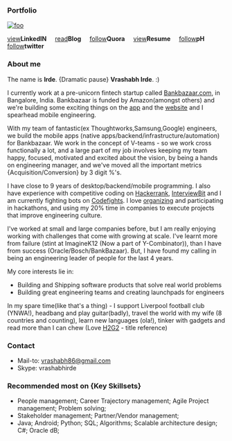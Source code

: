 
### Portfolio
[![foo](http://stackexchange.com/users/flair/1085543.png)](https://www.stackoverflow.com/story/slartibartfast)   


[view](https://goo.gl/idUZBi)<b>LinkedIN</b> &nbsp;&nbsp;&nbsp; [read](https://goo.gl/59s9aL)<b>Blog</b>  &nbsp;&nbsp;&nbsp;  [follow](https://goo.gl/elppwt)<b>Quora</b>  &nbsp;&nbsp;&nbsp;   [view](https://drive.google.com/file/d/0BzQVNQrJ_A3xZnVSamxGaldjYnc/view?usp=sharing)<b>Resume</b>  &nbsp;&nbsp;&nbsp;     [follow](https://www.producthunt.com/@vrashabh)<b>pH</b>&nbsp;&nbsp;&nbsp;
    [follow](https://twitter.com/vrashabh)<b>twitter</b>

### About me
The name is <b>Irde</b>. {Dramatic pause} <b>Vrashabh Irde</b>. :) 

I currently work at a pre-unicorn fintech startup called [Bankbazaar.com](https://en.wikipedia.org/wiki/BankBazaar), in Bangalore, India. Bankbazaar is funded by Amazon(amongst others) and we're building some exciting things on the [app](https://play.google.com/store/apps/details?id=com.bankbazaar.app&hl=en) and the [website](https://www.bankbazaar.com/) and I spearhead mobile engineering. 

With my team of fantastic(ex Thoughtworks,Samsung,Google) engineers, we build the mobile apps (native apps/backend/infrastructure/automation) for Bankbazaar. We work in the concept of V-teams - so we work cross functionally a lot, and a large part of my job involves keeping my team happy, focused, motivated and excited about the vision, by being a hands on engineering manager, and we've moved all the important metrics {Acquisition/Conversion} by 3 digit %'s.

I have close to 9 years of desktop/backend/mobile programming. I also have experience with competitive coding on [Hackerrank](https://www.hackerrank.com/slartibartfast), [InterviewBit](https://www.interviewbit.com/) and I am currently fighting bots on [Codefights](https://codefights.com/profile/slartibartfast). I love [organizing](https://blog.bankbazaar.com/hack-fun/) and participating in hackathons, and using my 20% time in companies to execute projects that improve engineering culture. 

I've worked at small and large companies before, but I am really enjoying working with challenges that come with growing at scale. I've learnt more from failure (stint at ImagineK12 (Now a part of Y-Combinator)), than I have from success (Oracle/Bosch/BankBazaar). 
But, I have found my calling in being an engineering leader of people for the last 4 years.

My core interests lie in:

- Building and Shipping software products that solve real world problems
- Building great engineering teams and creating launchpads for engineers

In my spare time(like that's a thing) - I support Liverpool football club (YNWA!), headbang and play guitar(badly), travel the world with my wife (8 countries and counting), learn new languages (ola!), tinker with gadgets and read more than I can chew (Love [H2G2](https://goo.gl/zPtMwn) - title reference)

### Contact
- Mail-to: vrashabh86@gmail.com
- Skype: vrashabhirde

### Recommended most on {Key Skillsets}
 - People management; Career Trajectory management; Agile Project management; Problem solving;
 - Stakeholder management; Partner/Vendor management;
 - Java; Android; Python; SQL; Algorithms; Scalable architecture design; C#; Oracle dB;

